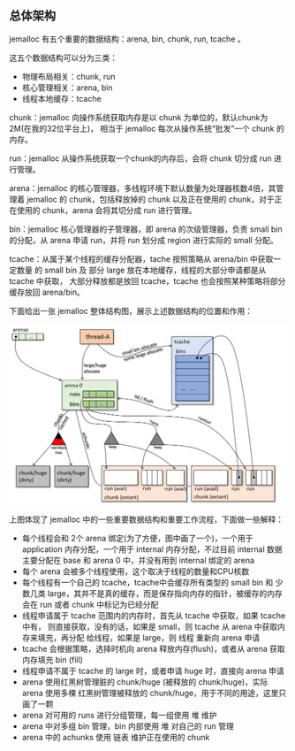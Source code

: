 ## 总体架构
jemalloc 有五个重要的数据结构：arena, bin, chunk, run, tcache 。

这五个数据结构可以分为三类：
* 物理布局相关：chunk, run
* 核心管理相关：arena, bin
* 线程本地缓存：tcache

chunk：jemalloc 向操作系统获取内存是以 chunk 为单位的，默认chunk为2M(在我的32位平台上)，
相当于 jemalloc 每次从操作系统“批发”一个 chunk 的内存。

run：jemalloc 从操作系统获取一个chunk的内存后，会将 chunk 切分成 run 
进行管理。

arena：jemalloc 的核心管理器，多线程环境下默认数量为处理器核数4倍，其管理着 jemalloc 的 chunk，包括释放掉的 chunk
以及正在使用的 chunk，对于正在使用的 chunk，arena 会将其切分成 run 进行管理。

bin：jemalloc 核心管理器的子管理器，即 arena 的次级管理器，负责 small bin 
的分配，从 arena 申请 run，并将 run 划分成 region 进行实际的 small 分配。

tcache：从属于某个线程的缓存分配器，tache 按照策略从 arena/bin 中获取一定数量
的 small bin 及 部分 large 放在本地缓存，线程的大部分申请都是从 tcache 中获取，
大部分释放都是放回 tcache，tcache 也会按照某种策略将部分缓存放回 arena/bin。

下面给出一张 jemalloc 整体结构图，展示上述数据结构的位置和作用：

![jemalloc overview](pictures/jemalloc-arch.png)

上图体现了 jemalloc 中的一些重要数据结构和重要工作流程，下面做一些解释：
* 每个线程会和 2个 arena 绑定(为了方便，图中画了一个)，一个用于 application
内存分配，一个用于 internal 内存分配，不过目前 internal 数据 主要分配在 base 和
arena 0 中，并没有用到 internal 绑定的 arena
* 每个 arena 会被多个线程使用，这个取决于线程的数量和CPU核数
* 每个线程有一个自己的 tcache，tcache中会缓存所有类型的 small bin 和 
少数几类 large，其并不是真的缓存，而是保存指向内存的指针，被缓存的内存会在 run 
或者 chunk 中标记为已经分配
* 线程申请属于 tcache 范围内的内存时，首先从 tcache 中获取，如果 tcache 中有，
则直接获取，没有的话，如果是 small，则 tcache 从 arena 中获取内存来填充，再分配
给线程，如果是 large，则 线程 重新向 arena 申请
* tcache 会根据策略，选择时机向 arena 释放内存(flush)，或者从 arena 获取内存填充
bin (fill)
* 线程申请不属于 tcache 的 large 时，或者申请 huge 时，直接向 arena 申请
* arena 使用红黑树管理脏的 chunk/huge (被释放的 chunk/huge)，实际 arena 使用多棵
红黑树管理被释放的 chunk/huge，用于不同的用途，这里只画了一颗
* arena 对可用的 runs 进行分组管理，每一组使用 堆 维护
* arena 中对多组 bin 管理，bin 内部使用 堆 对自己的 run 管理
* arena 中的 achunks 使用 链表 维护正在使用的 chunk
